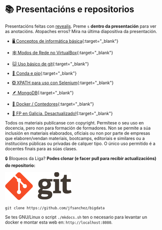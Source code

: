 # 📚 Presentacións e repositorios

Presentacións feitas con [revealjs](https://revealjs.com/). Preme `s` **dentro da presentación** para ver as anotacións. Atopaches erros? Mira na última diapositiva da presentación.

<div class="grid cards" markdown>

- [🖥️ Conceptos de informática básica](https://jfsanchez.es/bigdata/presentacions/informatica-basica/){:target="_blank"}

- [🕸️ Modos de Rede no VirtualBox](https://jfsanchez.es/bigdata/presentacions/virtualbox/){:target="_blank"}

- [🐱 Uso básico de git](https://jfsanchez.es/bigdata/presentacions/git/){:target="_blank"}

- [🐍 Conda e pip](https://jfsanchez.es/bigdata/presentacions/conda-pip-virtualenv/){:target="_blank"}

- [❎ XPATH para uso con Selenium](https://jfsanchez.es/bigdata/presentacions/xpath/){:target="_blank"}

- [🪶 MongoDB](https://jfsanchez.es/bigdata/presentacions/mongodb){:target="_blank"}

- [🐳 Docker / Contedores](https://jfsanchez.es/bigdata/presentacions/docker){:target="_blank"}

- [📕 FP en Galicia. Desactualizado!](https://jfsanchez.es/docencia/funcionamentofp/){:target="_blank"}

</div>

Todos os materiais publícanse con copyright. Permítese o seu uso en docencia, pero non para formación de formadores. Non se permite a súa inclusión en materiais elaborados, oficiais ou non por parte de empresas que elaboren/vendan materiais, bootcamps, editoriais e similares ou a institucións públicas ou privadas de calquer tipo. O único uso permitido é a docentes finais para as súas clases.

🔒️ Bloqueos da Liga? **Podes clonar (e facer pull para recibir actualizacións) do repositorio:**

![Logotipo git](images/git/logo-git.png#derecha "Logotipo git")

```
git clone https://github.com/jfsanchez/bigdata 
```

Se tes GNU/Linux o script `./mkdocs.sh` ten o necesario para levantar un docker e montar esta web en: `http://localhost:8080`.

